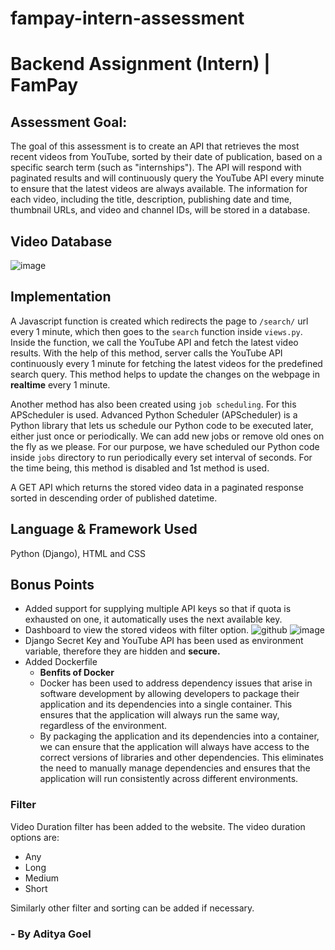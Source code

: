 # fampay-intern-assessment

# Backend Assignment (Intern) | FamPay
## Assessment Goal:
The goal of this assessment is to create an API that retrieves the most recent videos from YouTube, sorted by their date of publication, based on a specific search term (such as "internships"). The API will respond with paginated results and will continuously query the YouTube API every minute to ensure that the latest videos are always available. The information for each video, including the title, description, publishing date and time, thumbnail URLs, and video and channel IDs, will be stored in a database.
## Video Database
![image](https://user-images.githubusercontent.com/67872867/176224136-0ce8546e-5d23-49a0-9b1d-cf3628a8fc8d.png)

## Implementation
A Javascript function is created which redirects the page to `/search/` url every 1 minute, which then goes to the `search` function inside `views.py`. Inside the function, we call the YouTube API and fetch the latest video results.
With the help of this method, server calls the YouTube API continuously every 1 minute for fetching the latest videos for the predefined search query. This method helps to update the changes on the webpage in <b>realtime</b> every 1 minute.

Another method has also been created using `job scheduling`. For this APScheduler is used.
Advanced Python Scheduler (APScheduler) is a Python library that lets us schedule our Python code to be executed later, either just once or periodically. We can add new jobs or remove old ones on the fly as we please. For our purpose, we have scheduled our Python code inside `jobs` directory to run periodically every set interval of seconds. For the time being, this method is disabled and 1st method is used.

A GET API which returns the stored video data in a paginated response sorted in descending order of published datetime.

## Language & Framework Used
Python (Django), HTML and CSS

## Bonus Points
- Added support for supplying multiple API keys so that if quota is exhausted on one, it automatically uses the next available key.
- Dashboard to view the stored videos with filter option.
![github](https://user-images.githubusercontent.com/67872867/176204848-9e1b4169-eddd-4fda-acdb-b6a677b18663.jpg)
![image](https://user-images.githubusercontent.com/67872867/176204726-35d8acce-4c33-4255-bcbb-6c8cc4e47736.png)
- Django Secret Key and YouTube API has been used as environment variable, therefore they are hidden and <b>secure.</b>
- Added Dockerfile
  - <b> Benfits of Docker</b>
  - Docker has been used to address dependency issues that arise in software development by allowing developers to package their application and its dependencies into a single container. This ensures that the application will always run the same way, regardless of the environment.
  - By packaging the application and its dependencies into a container, we can ensure that the application will always have access to the correct versions of libraries and other dependencies. This eliminates the need to manually manage dependencies and ensures that the application will run consistently across different environments.

### Filter
Video Duration filter has been added to the website. The video duration options are:
- Any
- Long
- Medium
- Short

Similarly other filter and sorting can be added if necessary.

### - By Aditya Goel

